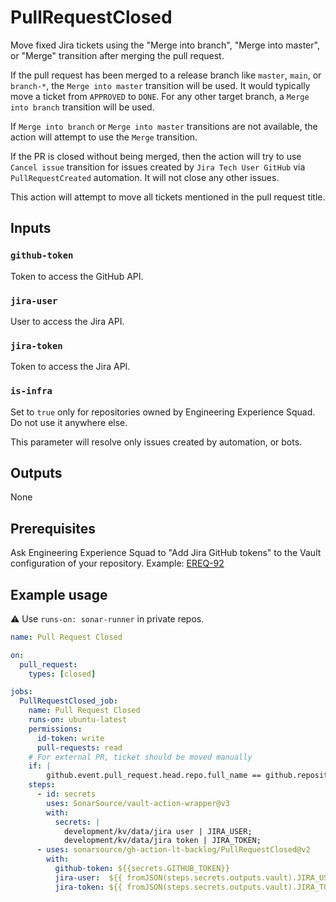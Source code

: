 # PullRequestClosed

Move fixed Jira tickets using the "Merge into branch", "Merge into master", or "Merge" transition after merging the pull request.

If the pull request has been merged to a release branch like `master`, `main`, or `branch-*`, the `Merge into master` transition will be used. It would typically move a ticket from `APPROVED` to `DONE`. For any other target branch, a `Merge into branch` transition will be used.

If `Merge into branch` or `Merge into master` transitions are not available, the action will attempt to use the `Merge` transition.

If the PR is closed without being merged, then the action will try to use `Cancel issue` transition for issues created by `Jira Tech User GitHub` via `PullRequestCreated` automation. It will not close any other issues.

This action will attempt to move all tickets mentioned in the pull request title.

## Inputs

### `github-token`

Token to access the GitHub API. 

### `jira-user`

User to access the Jira API.

### `jira-token`

Token to access the Jira API.

### `is-infra`

Set to `true` only for repositories owned by Engineering Experience Squad. Do not use it anywhere else.

This parameter will resolve only issues created by automation, or bots.

## Outputs

None

## Prerequisites

Ask Engineering Experience Squad to "Add Jira GitHub tokens" to the Vault configuration of your repository. Example: [EREQ-92](https://sonarsource.atlassian.net/browse/EREQ-92)

## Example usage

:warning: Use `runs-on: sonar-runner` in private repos.

```yaml
name: Pull Request Closed

on:
  pull_request:
    types: [closed]

jobs:
  PullRequestClosed_job:
    name: Pull Request Closed
    runs-on: ubuntu-latest
    permissions:
      id-token: write
      pull-requests: read
    # For external PR, ticket should be moved manually
    if: |
        github.event.pull_request.head.repo.full_name == github.repository
    steps:
      - id: secrets
        uses: SonarSource/vault-action-wrapper@v3
        with:
          secrets: |
            development/kv/data/jira user | JIRA_USER;
            development/kv/data/jira token | JIRA_TOKEN;
      - uses: sonarsource/gh-action-lt-backlog/PullRequestClosed@v2
        with:
          github-token: ${{secrets.GITHUB_TOKEN}}
          jira-user:  ${{ fromJSON(steps.secrets.outputs.vault).JIRA_USER }}
          jira-token: ${{ fromJSON(steps.secrets.outputs.vault).JIRA_TOKEN }}

```

